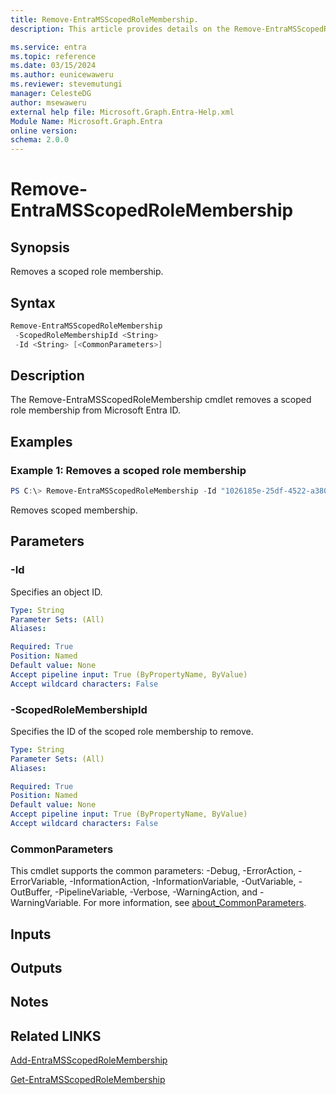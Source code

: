 ```yaml
---
title: Remove-EntraMSScopedRoleMembership.
description: This article provides details on the Remove-EntraMSScopedRoleMembership command.

ms.service: entra
ms.topic: reference
ms.date: 03/15/2024
ms.author: eunicewaweru
ms.reviewer: stevemutungi
manager: CelesteDG
author: msewaweru
external help file: Microsoft.Graph.Entra-Help.xml
Module Name: Microsoft.Graph.Entra
online version:
schema: 2.0.0
---
```


# Remove-EntraMSScopedRoleMembership

## Synopsis
Removes a scoped role membership.

## Syntax

```powershell
Remove-EntraMSScopedRoleMembership 
 -ScopedRoleMembershipId <String> 
 -Id <String> [<CommonParameters>]
```

## Description
The Remove-EntraMSScopedRoleMembership cmdlet removes a scoped role membership from Microsoft Entra ID.

## Examples

### Example 1: Removes a scoped role membership
```powershell
PS C:\> Remove-EntraMSScopedRoleMembership -Id "1026185e-25df-4522-a380-7ab697a7241c" -ScopedRoleMembershipId "3028185e-25df-4522-a380-7ab697a7241c"
```

Removes scoped membership.

## Parameters

### -Id
Specifies an object ID.

```yaml
Type: String
Parameter Sets: (All)
Aliases:

Required: True
Position: Named
Default value: None
Accept pipeline input: True (ByPropertyName, ByValue)
Accept wildcard characters: False
```

### -ScopedRoleMembershipId
Specifies the ID of the scoped role membership to remove.

```yaml
Type: String
Parameter Sets: (All)
Aliases:

Required: True
Position: Named
Default value: None
Accept pipeline input: True (ByPropertyName, ByValue)
Accept wildcard characters: False
```

### CommonParameters
This cmdlet supports the common parameters: -Debug, -ErrorAction, -ErrorVariable, -InformationAction, -InformationVariable, -OutVariable, -OutBuffer, -PipelineVariable, -Verbose, -WarningAction, and -WarningVariable. For more information, see [about_CommonParameters](https://go.microsoft.com/fwlink/?LinkID=113216).

## Inputs

## Outputs

## Notes

## Related LINKS

[Add-EntraMSScopedRoleMembership](Add-EntraMSScopedRoleMembership.md)

[Get-EntraMSScopedRoleMembership](Get-EntraMSScopedRoleMembership.md)

